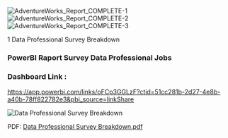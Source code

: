 ![AdventureWorks_Report_COMPLETE-1](https://github.com/user-attachments/assets/210e112c-1e03-48f7-8982-3414e1075631)
![AdventureWorks_Report_COMPLETE-2](https://github.com/user-attachments/assets/a9d53024-cd07-428e-b32d-b0c1fefa0d5a)
![AdventureWorks_Report_COMPLETE-3](https://github.com/user-attachments/assets/afc5a876-079d-47c1-b2ad-ad2889c0d114)

   1 Data Professional Survey Breakdown

### PowerBI Raport Survey Data Professional Jobs

### Dashboard Link :
https://app.powerbi.com/links/oFCp3GGLzF?ctid=51cc281b-2d27-4e8b-a40b-78ff822782e3&pbi_source=linkShare

![Data Professional Survey Breakdown](https://github.com/MaguraAndrei/PowerBI/assets/160742208/be849a0d-0202-4aa9-91e7-1add3ae85726)

PDF:
[Data Professional Survey Breakdown.pdf](https://github.com/MaguraAndrei/PowerBI/files/14897687/Data.Professional.Survey.Breakdown.pdf)

